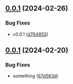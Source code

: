 ## [0.0.1](https://github.com/viniciusteixeiradias/youtube-semantic-release-git-actions/compare/v0.0.0...v0.0.1) (2024-02-26)


### Bug Fixes

* v0.0.1 ([d764855](https://github.com/viniciusteixeiradias/youtube-semantic-release-git-actions/commit/d7648559e8c9d2915e8bffd0d1a336c085dde0b5))

## [0.0.1](https://github.com/viniciusteixeiradias/youtube-semantic-release-git-actions/compare/v0.0.0...v0.0.1) (2024-02-20)


### Bug Fixes

* something ([67d563d](https://github.com/viniciusteixeiradias/youtube-semantic-release-git-actions/commit/67d563d9229d9d15bee38adfb672701b9c7f569a))
